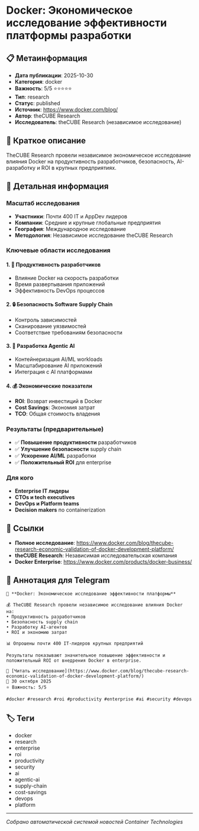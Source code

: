 # Docker: Экономическое исследование эффективности платформы разработки

## 📋 Метаинформация

- **Дата публикации**: 2025-10-30
- **Категория**: docker
- **Важность**: 5/5 ⭐⭐⭐⭐⭐
- **Тип**: research
- **Статус**: published
- **Источник**: https://www.docker.com/blog/
- **Автор**: theCUBE Research
- **Исследователь**: theCUBE Research (независимое исследование)

## 🎯 Краткое описание

TheCUBE Research провели независимое экономическое исследование влияния Docker на продуктивность разработчиков, безопасность, AI-разработку и ROI в крупных предприятиях.

## 📝 Детальная информация

### Масштаб исследования
- **Участники**: Почти 400 IT и AppDev лидеров
- **Компании**: Средние и крупные глобальные предприятия
- **География**: Международное исследование
- **Методология**: Независимое исследование theCUBE Research

### Ключевые области исследования

#### 1. 🚀 Продуктивность разработчиков
- Влияние Docker на скорость разработки
- Время развертывания приложений
- Эффективность DevOps процессов

#### 2. 🔒 Безопасность Software Supply Chain
- Контроль зависимостей
- Сканирование уязвимостей
- Соответствие требованиям безопасности

#### 3. 🤖 Разработка Agentic AI
- Контейнеризация AI/ML workloads
- Масштабирование AI приложений
- Интеграция с AI платформами

#### 4. 💰 Экономические показатели
- **ROI**: Возврат инвестиций в Docker
- **Cost Savings**: Экономия затрат
- **TCO**: Общая стоимость владения

### Результаты (предварительные)
- ✅ **Повышение продуктивности** разработчиков
- ✅ **Улучшение безопасности** supply chain
- ✅ **Ускорение AI/ML** разработки
- ✅ **Положительный ROI** для enterprise

### Для кого
- **Enterprise IT лидеры**
- **CTOs и tech executives**
- **DevOps и Platform teams**
- **Decision makers** по containerization

## 🔗 Ссылки

- **Полное исследование**: https://www.docker.com/blog/thecube-research-economic-validation-of-docker-development-platform/
- **theCUBE Research**: Независимая исследовательская компания
- **Docker Enterprise**: https://www.docker.com/products/docker-business/

## 📱 Аннотация для Telegram

```
🐳 **Docker: Экономическое исследование эффективности платформы**

💰 TheCUBE Research провели независимое исследование влияния Docker на:
• Продуктивность разработчиков
• Безопасность supply chain  
• Разработку AI-агентов
• ROI и экономию затрат

📊 Опрошены почти 400 IT-лидеров крупных предприятий

Результаты показывают значительное повышение эффективности и положительный ROI от внедрения Docker в enterprise.

🔗 [Читать исследование](https://www.docker.com/blog/thecube-research-economic-validation-of-docker-development-platform/)
📅 30 октября 2025  
⭐ Важность: 5/5

#docker #research #roi #productivity #enterprise #ai #security #devops
```

## 🏷️ Теги

- docker
- research
- enterprise
- roi
- productivity
- security
- ai
- agentic-ai
- supply-chain
- cost-savings
- devops
- platform

---
*Собрано автоматической системой новостей Container Technologies*